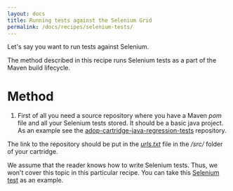 ```yaml
---
layout: docs
title: Running tests against the Selenium Grid
permalink: /docs/recipes/selenium-tests/
---
```


Let's say you want to run tests against Selenium.

The method described in this recipe runs Selenium tests as a part of the Maven build lifecycle.

# Method

1. First of all you need a source repository where you have a Maven _pom_ file and all your Selenium tests stored. It should be a basic java project. As an example see the [adop-cartridge-java-regression-tests](https://github.com/Accenture/adop-cartridge-java-regression-tests) repository. 
  
  The link to the repository should be put in the _[urls.txt](https://github.com/Accenture/adop-cartridge-java/blob/master/src/urls.txt)_ file in the _/src/_ folder of your cartridge.
  
  We assume that the reader knows how to write Selenium tests. Thus, we won't cover this topic in this particular recipe. You can take this [Selenium test](https://github.com/Accenture/adop-cartridge-java-regression-tests/blob/master/src/test/java/springpetclinic_selenium/selenium/OwnerTest.java) as an example.
  
  
  
  






